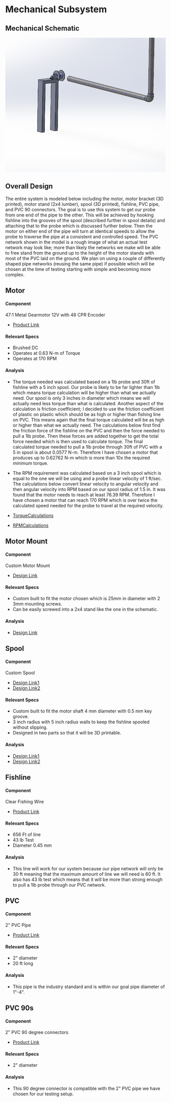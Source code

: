 # Mechanical Subsystem

## Mechanical Schematic
![Mechanical Schematic](MechanicalSchematic.png)

## Overall Design
The entire system is modeled below including the motor, motor bracket (3D printed),
motor stand (2x4 lumber), spool (3D printed), fishline, PVC pipe, and PVC 90 connectors.
The goal is to use this system to get our probe from one end of the pipe to the other. 
This will be achieved by hooking fishline into the grooves of the spool (described further in spool details) 
and attaching that to the probe which is discussed further below. Then the motor on either end of the pipe 
will turn at identical speeds to allow the probe to traverse the pipe at a consistent and controlled speed. 
The PVC network shown in the model is a rough image of what an actual test network may look like; more than 
likely the networks we make will be able to free stand from the ground up to the height of the motor stands 
with most of the PVC laid on the ground. We plan on using a couple of differently shaped pipe networks 
(reusing the same pipe) if possible which will be chosen at the time of testing starting with simple and becoming more complex.


## Motor
#### Component
47:1 Metal Gearmotor 12V with 48 CPR Encoder
* [Product Link](https://www.pololu.com/product/4865)

#### Relevant Specs
* Brushed DC
* Operates at 0.63 N-m of Torque
* Operates at 170 RPM

#### Analysis
* The torque needed was calculated based on a 1lb probe and 30ft of fishline with a 5 inch spool. 
Our probe is likely to be far lighter than 1lb which means torque calculation will be higher than 
what we actually need. Our spool is only 3 inches in diameter which means we will actually need less 
torque than what is calculated. Another aspect of the calculation is friction coefficient; I decided 
to use the friction coefficient of plastic on plastic which should be as high or higher than fishing 
line on PVC. This means again that the final torque calculated will be as high or higher than what we 
actually need. The calculations below first find the friction force of the fishline on the PVC and 
then the force needed to pull a 1lb probe. Then these forces are added together to get the total force 
needed which is then used to calculate torque. The final calculated torque needed to pull a 1lb probe 
through 30ft of PVC with a 5 in spool is about 0.0577 N-m. Therefore I have chosen a motor that produces 
up to 0.62762 N-m which is more than 10x the required minimum torque.

* The RPM requirement was calculated based on a 3 inch spool which is equal to the one we will be 
using and a probe linear velocity of 1 ft/sec. The calculations below convert linear velocity to angular 
velocity and then angular velocity into RPM based on our spool radius of 1.5 in. It was found that the 
motor needs to reach at least 76.39 RPM. Therefore I have chosen a motor that can reach 170 RPM which is 
over twice the calculated speed needed for the probe to travel at the required velocity.

* [TorqueCalculations](TorqCalc.png)
* [RPMCalculations](RPMCalc.png)

## Motor Mount
#### Component
Custom Motor Mount
* [Design Link](MotorMount.SLDPRT)

#### Relevant Specs
* Custom built to fit the motor chosen which is 25mm in diameter with 2 3mm mounting screws.
* Can be easily screwed into a 2x4 stand like the one in the schematic.

#### Analysis
* [Design Link](MotorMount.SLDPRT) 

## Spool
#### Component
Custom Spool
* [Design Link1](SpoolPt1.SLDPRT)
* [Design Link2](SpoolPt2.SLDPRT)

#### Relevant Specs
* Custom built to fit the motor shaft 4 mm diameter with 0.5 mm key groove.
* 3 inch radius with 5 inch radius walls to keep the fishline spooled without slipping.
* Designed in two parts so that it will be 3D printable.

#### Analysis
* [Design Link1](SpoolPt1.SLDPRT)
* [Design Link2](SpoolPt2.SLDPRT)

## Fishline
#### Component
Clear Fishing Wire
* [Product Link](https://tinyurl.com/y567u27d)

#### Relevant Specs
* 656 Ft of line
* 43 lb Test
* Diameter 0.45 mm 

#### Analysis
* This line will work for our system because our pipe network will only be 30 ft meaning that the maximum 
amount of line we will need is 60 ft. It also has 43 lb test which means that it will be more than strong
enough to pull a 1lb probe through our PVC network.

## PVC
#### Component
2" PVC Pipe
* [Product Link](https://www.lowes.com/pd/Charlotte-Pipe-2-in-dia-x-20-ft-L-280-PSI-PVC-Pipe/3133053)

#### Relevant Specs
* 2" diameter
* 20 ft long

#### Analysis
* This pipe is the industry standard and is within our goal pipe diameter of 1"-4".

## PVC 90s
#### Component
2" PVC 90 degree connectors
* [Product Link](https://tinyurl.com/33px97bh)

#### Relevant Specs
* 2" diameter

#### Analysis
* This 90 degree connector is compatible with the 2" PVC pipe we have chosen for our testing setup.


